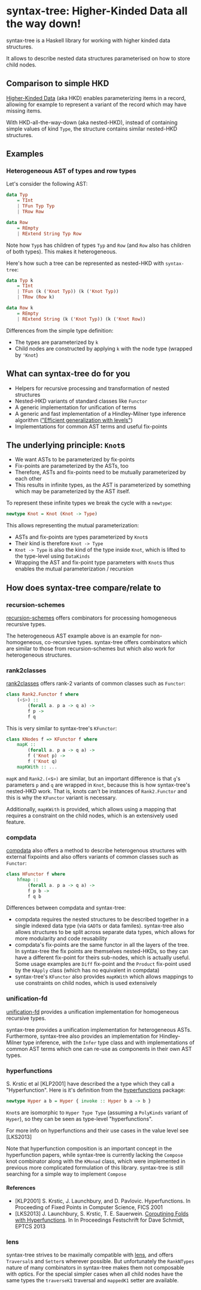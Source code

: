 # syntax-tree: Higher-Kinded Data all the way down!

syntax-tree is a Haskell library for working with higher kinded data structures.

It allows to describe nested data structures parameterised on how to store child nodes.

## Comparison to simple HKD

[Higher-Kinded Data](http://reasonablypolymorphic.com/blog/higher-kinded-data) (aka HKD) enables parameterizing items in a record, allowing for example to represent a variant of the record which may have missing items.

With HKD-all-the-way-down (aka nested-HKD), instead of containing simple values of kind `Type`, the structure contains similar nested-HKD structures.

## Examples

### Heterogeneous AST of types and row types

Let's consider the following AST:

```Haskell
data Typ
    = TInt
    | TFun Typ Typ
    | TRow Row

data Row
    = REmpty
    | RExtend String Typ Row
```

Note how `Typ`s has children of types `Typ` and `Row` (and `Row` also has children of both types). This makes it heterogeneous.

Here's how such a tree can be represented as nested-HKD with `syntax-tree`:

```Haskell
data Typ k
    = TInt
    | TFun (k ('Knot Typ)) (k ('Knot Typ))
    | TRow (Row k)

data Row k
    = REmpty
    | RExtend String (k ('Knot Typ)) (k ('Knot Row))
```

Differences from the simple type definition:

* The types are parameterized by `k`
* Child nodes are constructed by applying `k` with the node type (wrapped by `'Knot`)

## What can syntax-tree do for you

* Helpers for recursive processing and transformation of nested structures
* Nested-HKD variants of standard classes like `Functor`
* A generic implementation for unification of terms
* A generic and fast implementation of a Hindley-Milner type inference algorithm (["Efficient generalization with levels"](http://okmij.org/ftp/ML/generalization.html#levels))
* Implementations for common AST terms and useful fix-points

## The underlying principle: `Knot`s

* We want ASTs to be parameterized by fix-points
* Fix-points are parameterized by the ASTs, too
* Therefore, ASTs and fix-points need to be mutually parameterized by each other
* This results in infinite types, as the AST is parameterized by something which may be parameterized by the AST itself.

To represent these infinite types we break the cycle with a `newtype`:

```Haskell
newtype Knot = Knot (Knot -> Type)
```

This allows representing the mutual parameterization:

* ASTs and fix-points are types parameterized by `Knot`s
* Their kind is therefore `Knot -> Type`
* `Knot -> Type` is also the kind of the type inside `Knot`, which is lifted to the type-level using `DataKinds`
* Wrapping the AST and fix-point type parameters with `Knot`s thus enables the mutual parameterization / recursion

## How does syntax-tree compare/relate to

### recursion-schemes

[recursion-schemes](http://hackage.haskell.org/package/recursion-schemes) offers combinators for processing homogeneous recursive types.

The heterogeneous AST example above is an example for non-homogeneous, co-recursive types. syntax-tree offers combinators which are similar to those from recursion-schemes but which also work for heterogeneous structures.

### rank2classes

[rank2classes](https://hackage.haskell.org/package/rank2classes) offers rank-2 variants of common classes such as `Functor`:

```Haskell
class Rank2.Functor f where
    (<$>) ::
        (forall a. p a -> q a) ->
        f p ->
        f q
```

This is very similar to syntax-tree's `KFunctor`:

```Haskell
class KNodes f => KFunctor f where
    mapK ::
        (forall a. p a -> q a) ->
        f ('Knot p) ->
        f ('Knot q)
    mapKWith :: ...
```

`mapK` and `Rank2.(<$>)` are similar, but an important difference is that `g`'s parameters `p` and `q` are wrapped in `Knot`, because this is how syntax-tree's nested-HKD work. That is, knots can't be instances of `Rank2.Functor` and this is why the `KFunctor` variant is necessary.

 Additionally, `mapKWith` is provided, which allows using a mapping that requires a constraint on the child nodes, which is an extensively used feature.

### compdata

[compdata](http://hackage.haskell.org/package/compdata) also offers a method to describe heterogenous structures with external fixpoints and also offers variants of common classes such as `Functor`:

```Haskell
class HFunctor f where
    hfmap ::
        (forall a. p a -> q a) ->
        f p b ->
        f q b
```

Differences between compdata and syntax-tree:

* compdata requires the nested structures to be described together in a single indexed data type (via `GADT`s or data familes). syntax-tree also allows structures to be split across separate data types, which allows for more modularity and code reusability
* compdata's fix-points are the same functor in all the layers of the tree. In syntax-tree the fix points are themselves nested-HKDs, so they can have a different fix-point for theirs sub-nodes, which is actually useful. Some usage examples are `Diff` fix-point and the `Product` fix-point used by the `KApply` class (which has no equivalent in compdata)
* syntax-tree's `KFunctor` also provides `mapKWith` which allows mappings to use constraints on child nodes, which is used extensively

### unification-fd

[unification-fd](http://hackage.haskell.org/package/unification-fd) provides a unification implementation for homogeneous recursive types.

syntax-tree provides a unification implementation for heterogeneous ASTs. Furthermore, syntax-tree also provides an implementation for Hindley-Milner type inference, with the `Infer` type class and with implementations of common AST terms which one can re-use as components in their own AST types.

### hyperfunctions

S. Krstic et al [KLP2001] have described the a type which they call a "Hyperfunction". Here is it's definition from the [hyperfunctions](http://hackage.haskell.org/package/hyperfunctions) package:

```Haskell
newtype Hyper a b = Hyper { invoke :: Hyper b a -> b }
```

`Knot`s are isomorphic to `Hyper Type Type` (assuming a `PolyKinds` variant of `Hyper`), so they can be seen as type-level "hyperfunctions".

For more info on hyperfunctions and their use cases in the value level see [LKS2013]

Note that hyperfunction composition is an important concept in the hyperfunction papers, while syntax-tree is currently lacking the `Compose` knot combinator along with the `KMonad` class, which were implemented in previous more complicated formulation of this library. syntax-tree is still searching for a simple way to implement `Compose`

#### References

* [KLP2001] S. Krstic, J. Launchbury, and D. Pavlovic. Hyperfunctions. In Proceeding of Fixed Points in Computer Science, FICS 2001
* [LKS2013] J. Launchbury, S. Krstic, T. E. Sauerwein. [Coroutining Folds with Hyperfunctions](https://arxiv.org/abs/1309.5135). In In Proceedings Festschrift for Dave Schmidt, EPTCS 2013

### lens

syntax-tree strives to be maximally compatible with [lens](http://hackage.haskell.org/package/lens), and offers `Traversal`s and `Setter`s wherever possible. But unfortunately the `RankNTypes` nature of many combinators in syntax-tree makes them not composable with optics. For the special simpler cases when all child nodes have the same types the `traverseK1` traversal and `mappedK1` setter are available.
